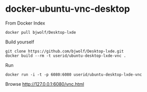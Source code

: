 docker-ubuntu-vnc-desktop
=========================

From Docker Index
```
docker pull bjwolf/Desktop-lxde
```

Build yourself
```
git clone https://github.com/bjwolf/Desktop-lxde.git
docker build --rm -t userid/ubuntu-desktop-lxde-vnc .
```

Run
```
docker run -i -t -p 6080:6080 userid/ubuntu-desktop-lxde-vnc
```

Browse http://127.0.0.1:6080/vnc.html






